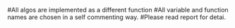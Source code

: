 #All algos are implemented as a different function
#All variable and function names are chosen in a self commenting way.
#Please read report for detai.
